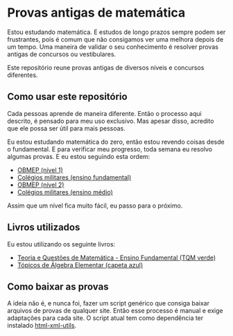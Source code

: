 # Provas antigas de matemática

Estou estudando matemática. E estudos de longo prazos sempre podem ser
frustrantes, pois é comum que não consigamos ver uma melhora depois de um tempo.
Uma maneira de validar o seu conhecimento é resolver provas antigas de concursos
ou vestibulares.

Este repositório reune provas antigas de diversos níveis e concursos diferentes.

## Como usar este repositório

Cada pessoas aprende de maneira diferente. Então o processo aqui descrito, é
pensado para meu uso exclusivo. Mas apesar disso, acredito que ele possa ser
útil para mais pessoas.

Eu estou estudando matemática do zero, então estou revendo coisas desde o
fundamental. E para verificar meu progresso, toda semana eu resolvo algumas
provas. E eu estou seguindo esta ordem:

- [OBMEP (nível 1)](./olimpiadas-de-matematica/obmep/nivel-1)
- [Colégios militares (ensino
  fundamental)](./concursos-militares/ensino-fundamental/colegio-militar/)
- [OBMEP (nível 2)](./olimpiadas-de-matematica/obmep/nivel-2)
- [Colégios militares (ensino
  médio)](./concursos-militares/ensino-medio/colegio-militar/)

Assim que um nível fica muito fácil, eu passo para o próximo.

## Livros utilizados

Eu estou utilizando os seguinte livros:

- [Teoria e Questões de Matemática - Ensino Fundamental (TQM
  verde)](https://www.editoraxyz.com/tqm---teoria-e-questoes-de-matematica-ensino-fundamental/p?srsltid=AfmBOoo3nqAdhv8lYKUbYFb20GQ_LWH1Um4BDayNo_24oHbEDSDNE4hk)
- [Tópicos de Álgebra Elementar (capeta
  azul)](https://loja.uiclap.com/titulo/ua49428/)

## Como baixar as provas

A ideia não é, e nunca foi, fazer um script genérico que consiga baixar arquivos
de provas de qualquer site. Então esse processo é manual e exige adaptações para
cada site. O script atual tem como dependência ter instalado
[html-xml-utils](https://tracker.debian.org/pkg/html-xml-utils). 
